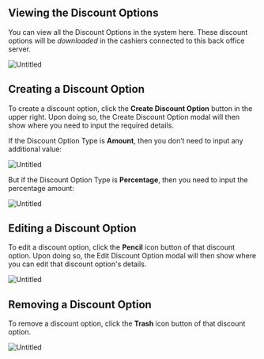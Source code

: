 ## Viewing the Discount Options

You can view all the Discount Options in the system here. These discount options will be _downloaded_ in the cashiers connected to this back office server.

![Untitled](/images/Untitled%20120.png)

## Creating a Discount Option

To create a discount option, click the **Create Discount Option** button in the upper right. Upon doing so, the Create Discount Option modal will then show where you need to input the required details.

If the Discount Option Type is **Amount**, then you don’t need to input any additional value:

![Untitled](/images/Untitled%20121.png)

But if the Discount Option Type is **Percentage**, then you need to input the percentage amount:

![Untitled](/images/Untitled%20122.png)

## Editing a Discount Option

To edit a discount option, click the **Pencil** icon button of that discount option. Upon doing so, the Edit Discount Option modal will then show where you can edit that discount option's details.

![Untitled](/images/Untitled%20123.png)

## Removing a Discount Option

To remove a discount option, click the **Trash** icon button of that discount option.

![Untitled](/images/Untitled%20124.png)
